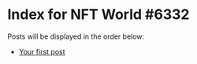 # Index for NFT World #6332
Posts will be displayed in the order below:

- [Your first post](./001-first.md)

